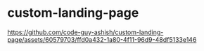 # custom-landing-page


https://github.com/code-guy-ashish/custom-landing-page/assets/60579703/ffd0a432-1a80-4f11-96d9-48df5133e146

